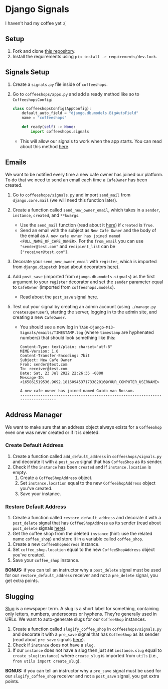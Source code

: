 # Django Signals

I haven't had my coffee yet :(

## Setup

1. Fork and clone [this repository](https://github.com/JoinCODED/TASK-Django-M13-Signals).
2. Install the requirements using `pip install -r requirements/dev.lock`.

## Signals Setup

1. Create a `signals.py` file inside of `coffeeshops`.
2. Go to `coffeeshops/apps.py` and add a ready method like so to `CoffeeshopsConfig`:

   ```python
   class CoffeeshopsConfig(AppConfig):
       default_auto_field = "django.db.models.BigAutoField"
       name = "coffeeshops"

       def ready(self) -> None:
           import coffeeshops.signals
   ```

   - This will allow our signals to work when the app starts. You can read about this method [here](https://docs.djangoproject.com/en/4.0/ref/applications/#django.apps.AppConfig.ready).

## Emails

We want to be notified every time a new cafe owner has joined our platform. To do that we need to send an email each time a `CafeOwner` has been created.

1. Go to `coffeeshops/signals.py` and import `send_mail` from `django.core.mail` (we will need this function later).
2. Create a function called `send_new_owner_email`, which takes in a `sender`, `instance`, `created`, and `**kwargs`.
   - Use the `send_mail` function (read about it [here](https://docs.djangoproject.com/en/4.0/topics/email/#quick-example)) if `created` is `True`.
   - Send an email with the subject as `New Cafe Owner` and the body of the email as `A new cafe owner has joined named <FULL_NAME_OF_CAFE_OWNER>`. For the `from_email` you can use `"sender@test.com"` and `recipient_list` can be `["receiver@test.com"]`.
3. Decorate your `send_new_owner_email` with `register`, which is imported from `django.dispatch` (read about decorators [here](https://www.programiz.com/python-programming/decorator)).
4. Add `post_save` (imported from `django.db.models.signals`) as the first argument to your `register` decorator and set the `sender` parameter equal to `CafeOwner` (imported from `coffeeshops.models`).
   - Read about the `post_save` signal [here](https://docs.djangoproject.com/en/4.0/ref/signals/#django.db.models.signals.post_save).
5. Test out your signal by creating an admin account (using `./manage.py createsuperuser`), starting the server, logging in to the admin site, and creating a new `CafeOwner`.

   - You should see a new log in `TASK-Django-M13-Signals/emails/TIMESTAMP.log` (where `timestamp` are hyphenated numbers) that should look something like this:

     ```text
     Content-Type: text/plain; charset="utf-8"
     MIME-Version: 1.0
     Content-Transfer-Encoding: 7bit
     Subject: New Cafe Owner
     From: sender@test.com
     To: receiver@test.com
     Date: Sat, 23 Jul 2022 22:26:35 -0000
     Message-ID: <165861519536.9692.1816094537173382016@YOUR_COMPUTER_USERNAME>

     A new cafe owner has joined named Guido van Rossum.
     -------------------------------------------------------------------------------
     ```

## Address Manager

We want to make sure that an address object always exists for a `CoffeeShop` even one was never created or if it is deleted.

### Create Default Address

1. Create a function called `add_default_address` in `coffeeshops/signals.py` and decorate it with a `post_save` signal that has `CoffeeShop` as its sender.
2. Check if the `instance` has been `created` and if `instance.location` is empty.
   1. Create a `CoffeeShopAddress` object.
   2. Set `instance.location` equal to the new `CoffeeShopAddress` object you've created.
   3. Save your instance.

### Restore Default Address

1. Create a function called `restore_default_address` and decorate it with a `post_delete` signal that has `CoffeeShopAddress` as its sender (read about `post_delete` signals [here](https://docs.djangoproject.com/en/4.0/ref/signals/#post-delete)).
2. Get the coffee shop from the deleted `instance` (hint: use the related name `coffee_shop`) and store it in a variable called `coffee_shop`.
3. Create a new `CoffeeShopAddress` instance.
4. Set `coffee_shop.location` equal to the new `CoffeeShopAddress` object you've created.
5. Save your `coffee_shop` instance.

**BONUS:** if you can tell an instructor why a `post_delete` signal must be used for our `restore_default_address` receiver and not a `pre_delete` signal, you get extra points.

## Slugging

[Slug](https://docs.djangoproject.com/en/4.0/glossary/#term-slug) is a newspaper term. A slug is a short label for something, containing only letters, numbers, underscores or hyphens. They’re generally used in URLs. We want to auto-generate slugs for our `CoffeeShop` instances.

1. Create a function called `slugify_coffee_shop` in `coffeeshops/signals.py` and decorate it with a `pre_save` signal that has `CoffeeShop` as its sender (read about `pre_save` signals [here](https://docs.djangoproject.com/en/4.0/ref/signals/#pre-save)).
2. Check if `instance` does not have a `slug`.
3. If our `instance` does not have a slug then just set `instance.slug` equal to `create_slug(instance)` where `create_slug` is imported from `utils` (i.e., `from utils import create_slug`).

**BONUS:** if you can tell an instructor why a `pre_save` signal must be used for our `slugify_coffee_shop` receiver and not a `post_save` signal, you get extra points.
